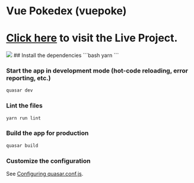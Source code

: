 # Vue Pokedex (vuepoke)
<h1><a href="https://pokedex-iota-beryl.vercel.app/#/">Click here</a> to visit the Live Project.</h1>
<img src="https://samukdev.github.io/PokemonList/docs/mockup/mockup.png" />
## Install the dependencies
```bash
yarn
```

### Start the app in development mode (hot-code reloading, error reporting, etc.)
```bash
quasar dev
```

### Lint the files
```bash
yarn run lint
```

### Build the app for production
```bash
quasar build
```

### Customize the configuration
See [Configuring quasar.conf.js](https://v2.quasar.dev/quasar-cli/quasar-conf-js).
